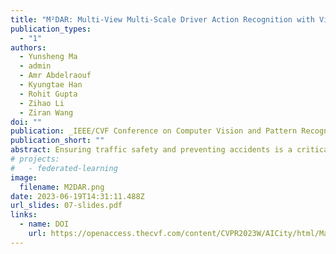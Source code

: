 ```yaml
---
title: "M²DAR: Multi-View Multi-Scale Driver Action Recognition with Vision Transformer"
publication_types:
  - "1"
authors:
  - Yunsheng Ma
  - admin
  - Amr Abdelraouf
  - Kyungtae Han
  - Rohit Gupta
  - Zihao Li
  - Ziran Wang
doi: ""
publication: _IEEE/CVF Conference on Computer Vision and Pattern Recognition (CVPR) Workshops_
publication_short: ""
abstract: Ensuring traffic safety and preventing accidents is a critical goal in daily driving, where the advancement of computer vision technologies can be leveraged to achieve this goal. In this paper, we present a multi-view, multi-scale framework for naturalistic driving action recognition and localization in untrimmed videos, namely M$^2$DAR, with a particular focus on detecting distracted driving behaviors. Our system features a weight-sharing, multi-scale Transformer-based action recognition network that learns robust hierarchical representations. Furthermore, we propose a new election algorithm consisting of aggregation, filtering, merging, and selection processes to refine the preliminary results from the action recognition module across multiple views. Extensive experiments conducted on the 7th AI City Challenge Track 3 dataset demonstrate the effectiveness of our approach, where we achieved an overlap score of 0.5921 on the A2 test set. Our source code is available at \url{https://github.com/PurdueDigitalTwin/M2DAR}. 
# projects:
#   - federated-learning
image:
  filename: M2DAR.png
date: 2023-06-19T14:31:11.488Z
url_slides: 07-slides.pdf
links:
  - name: DOI
    url: https://openaccess.thecvf.com/content/CVPR2023W/AICity/html/Ma_M2DAR_Multi-View_Multi-Scale_Driver_Action_Recognition_With_Vision_Transformer_CVPRW_2023_paper.html
---
```

